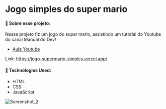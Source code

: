 # Jogo simples do super mario

#### 🔹 Sobre esse projeto:

Nesse projeto fiz um jogo do super mario, assistindo um tutorial do Youtube do canal Manual do Dev!

- [Aula Youtube](https://www.youtube.com/watch?v=r9buAwVBDhA)

Link: https://jogo-supermario-simples.vercel.app/

#### 🔹 Technologies Used:
- HTML
- CSS
- JavaScript
 
![Screenshot_2](https://user-images.githubusercontent.com/101739492/172626429-63443f45-599d-49de-9921-c9be3780440e.png)

